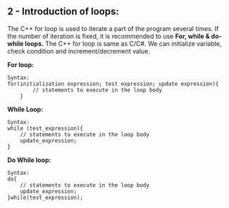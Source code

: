 ## 2 - Introduction of loops:

The C++ for loop is used to iterate a part of the program several times. If the number of iteration is fixed, it is recommended to use **For, while & do-while loops.** The C++ for loop is same as C/C#. We can initialize variable, check condition and increment/decrement value.

**For loop:**

    Syntax:
    for(initialization expression; test expression; update expression){
            // statements to execute in the loop body
        }

**While Loop:**

    Syntax:
    while (test_expression){
        // statements to execute in the loop body
        update_expression;
    }

**Do While loop:**

    Syntax:
    do{
        // statements to execute in the loop body
        update_expression;
    }while(test_expression);
